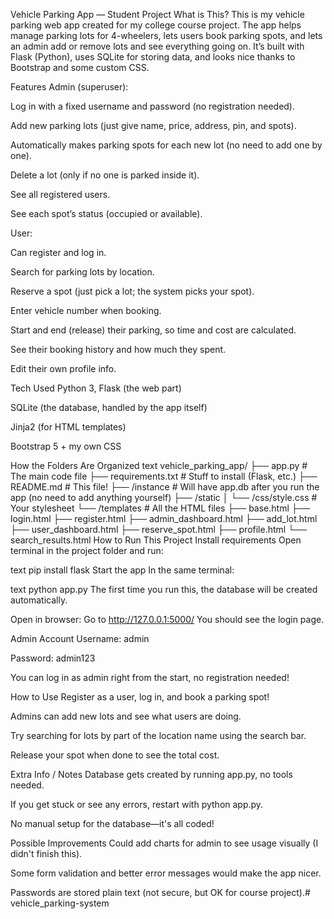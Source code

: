 Vehicle Parking App — Student Project
What is This?
This is my vehicle parking web app created for my college course project. The app helps manage parking lots for 4-wheelers, lets users book parking spots, and lets an admin add or remove lots and see everything going on. It’s built with Flask (Python), uses SQLite for storing data, and looks nice thanks to Bootstrap and some custom CSS.

Features
Admin (superuser):

Log in with a fixed username and password (no registration needed).

Add new parking lots (just give name, price, address, pin, and spots).

Automatically makes parking spots for each new lot (no need to add one by one).

Delete a lot (only if no one is parked inside it).

See all registered users.

See each spot’s status (occupied or available).

User:

Can register and log in.

Search for parking lots by location.

Reserve a spot (just pick a lot; the system picks your spot).

Enter vehicle number when booking.

Start and end (release) their parking, so time and cost are calculated.

See their booking history and how much they spent.

Edit their own profile info.

Tech Used
Python 3, Flask (the web part)

SQLite (the database, handled by the app itself)

Jinja2 (for HTML templates)

Bootstrap 5 + my own CSS

How the Folders Are Organized
text
vehicle_parking_app/
├── app.py                # The main code file
├── requirements.txt      # Stuff to install (Flask, etc.)
├── README.md             # This file!
├── /instance             # Will have app.db after you run the app (no need to add anything yourself)
├── /static
│   └── /css/style.css    # Your stylesheet
└── /templates            # All the HTML files
    ├── base.html
    ├── login.html
    ├── register.html
    ├── admin_dashboard.html
    ├── add_lot.html
    ├── user_dashboard.html
    ├── reserve_spot.html
    ├── profile.html
    └── search_results.html
How to Run This Project
Install requirements
Open terminal in the project folder and run:

text
pip install flask
Start the app
In the same terminal:

text
python app.py
The first time you run this, the database will be created automatically.

Open in browser:
Go to http://127.0.0.1:5000/
You should see the login page.

Admin Account
Username: admin

Password: admin123

You can log in as admin right from the start, no registration needed!

How to Use
Register as a user, log in, and book a parking spot!

Admins can add new lots and see what users are doing.

Try searching for lots by part of the location name using the search bar.

Release your spot when done to see the total cost.

Extra Info / Notes
Database gets created by running app.py, no tools needed.

If you get stuck or see any errors, restart with python app.py.

No manual setup for the database—it's all coded!

Possible Improvements
Could add charts for admin to see usage visually (I didn't finish this).

Some form validation and better error messages would make the app nicer.

Passwords are stored plain text (not secure, but OK for course project).# vehicle_parking-system
